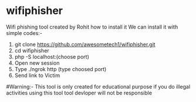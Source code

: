 # wifiphisher
Wifi phishing tool created by Rohit how to install it
We can install it with simple codes:-
1. git clone https://github.com/awesometech1/wifiphisher.git
2. cd wifiphisher
3. php -S localhost:(choose port)
4. Open new session 
5. Type ./ngrok http (type choosed port) 
6. Send link to Victim

#Warning:-
This tool is only created for educational purpose if you do illegal activities using this tool tool devloper will not be responsible 
